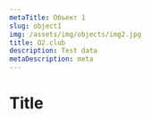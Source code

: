 ```yaml
---
metaTitle: Объект 1
slug: object1
img: /assets/img/objects/img2.jpg
title: O2.club
description: Test data
metaDescription: meta
---
```

# Title